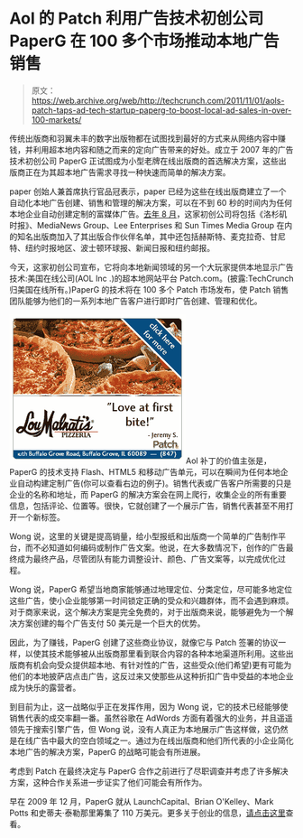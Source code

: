 # Aol 的 Patch 利用广告技术初创公司 PaperG 在 100 多个市场推动本地广告销售 

> 原文：<https://web.archive.org/web/http://techcrunch.com/2011/11/01/aols-patch-taps-ad-tech-startup-paperg-to-boost-local-ad-sales-in-over-100-markets/>

传统出版商和羽翼未丰的数字出版物都在试图找到最好的方式来从网络内容中赚钱，并利用超本地内容和随之而来的定向广告带来的好处。成立于 2007 年的广告技术初创公司 PaperG 正试图成为小型老牌在线出版商的首选解决方案，这些出版商正在为其超本地广告需求寻找一种快速而简单的解决方案。

paper 创始人兼首席执行官品冠表示，paper 已经为这些在线出版商建立了一个自动化本地广告创建、销售和管理的解决方案，可以在不到 60 秒的时间内为任何本地企业自动创建定制的富媒体广告。[去年 8 月](https://web.archive.org/web/20230204181239/https://techcrunch.com/2010/08/23/papergs-flyerboard-latimes-media-loca/)，这家初创公司将包括《洛杉矶时报》、MediaNews Group、Lee Enterprises 和 Sun Times Media Group 在内的知名出版商加入了其出版合作伙伴名单，其中还包括赫斯特、麦克拉奇、甘尼特、纽约时报地区、波士顿环球报、新闻日报和纽约邮报。

今天，这家初创公司宣布，它将向本地新闻领域的另一个大玩家提供本地显示广告技术:美国在线公司(AOL Inc .)的超本地网站平台 Patch.com。(披露:TechCrunch 归美国在线所有。)PaperG 的技术将在 100 多个 Patch 市场发布，使 Patch 销售团队能够为他们的一系列本地广告客户进行即时广告创建、管理和优化。

[![](img/31b1c18e16a3c3c05ff3aad1f7a9fcdb.png "PlaceLocal Ad Example")](https://web.archive.org/web/20230204181239/https://techcrunch.com/wp-content/uploads/2011/11/placelocal-ad-example.png)Aol 补丁的价值主张是，PaperG 的技术支持 Flash、HTML5 和移动广告单元，可以在瞬间为任何本地企业自动构建定制广告(你可以查看右边的例子)。销售代表或广告客户所需要的只是企业的名称和地址，而 PaperG 的解决方案会在网上爬行，收集企业的所有重要信息，包括评论、位置等。很快，它就创建了一个展示广告，销售代表甚至不用打开一个新标签。

Wong 说，这里的关键是提高销量，给小型报纸和出版商一个简单的广告制作平台，而不必知道如何编码或制作广告文案。他说，在大多数情况下，创作的广告最终成为最终产品，尽管团队有能力调整设计、颜色、广告文案等，以完成优化过程。

Wong 说，PaperG 希望当地商家能够通过地理定位、分类定位，尽可能多地定位这些广告，使小企业能够第一时间锁定正确的受众和兴趣群体，而不会遇到麻烦。对于商家来说，这个解决方案是完全免费的，对于出版商来说，能够避免为一个解决方案创建的每个广告支付 50 美元是一个巨大的优势。

因此，为了赚钱，PaperG 创建了这些商业协议，就像它与 Patch 签署的协议一样，以使其技术能够被从出版商那里看到联合内容的各种本地渠道所利用。这些出版商有机会向受众提供超本地、有针对性的广告，这些受众(他们希望)更有可能为他们的本地披萨店点击广告，这反过来又使那些从这种折扣广告中受益的本地企业成为快乐的露营者。

到目前为止，这一战略似乎正在发挥作用，因为 Wong 说，它的技术已经能够使销售代表的成交率翻一番。虽然谷歌在 AdWords 方面有着强大的业务，并且遥遥领先于搜索引擎广告，但 Wong 说，没有人真正为本地展示广告这样做，这仍然是在线广告中最大的空白领域之一。通过为在线出版商和他们所代表的小企业简化本地广告的解决方案，PaperG 的战略可能会有所进展。

考虑到 Patch 在最终决定与 PaperG 合作之前进行了尽职调查并考虑了许多解决方案，这种合作关系进一步证实了他们可能会有所作为。

早在 2009 年 12 月，PaperG 就从 LaunchCapital、Brian O'Kelley、Mark Potts 和史蒂夫·泰勒那里筹集了 110 万美元。更多关于创业的信息，[请点击这里](https://web.archive.org/web/20230204181239/http://www.paperg.com/)查看。